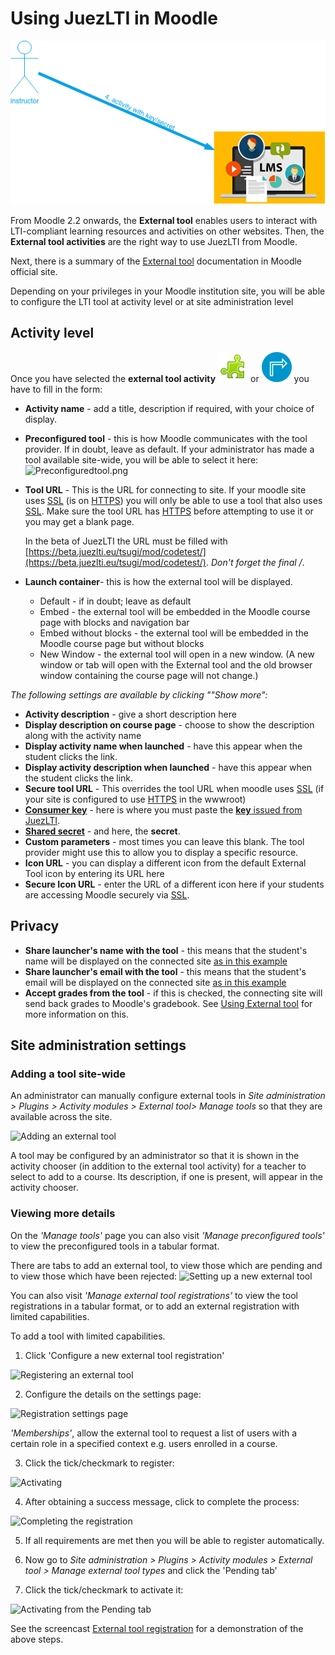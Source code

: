 # Using JuezLTI in Moodle

![Juez in LMS](../docs/img/gettingCredentials/juezLTI_UsingCredentialsInLMS.png)

From Moodle 2.2 onwards, the **External tool** enables users to interact with LTI-compliant learning resources and activities on other websites. Then, the **External tool activities** are the right way to use JuezLTI from Moodle.

Next, there is a summary of the [External tool](https://docs.moodle.org/400/en/External_tool) documentation in Moodle official site.

Depending on your privileges in your Moodle institution site, you will be able to configure the LTI tool at activity level or at site administration level

## Activity level

Once you have selected the **external tool activity** ![](../docs/img/gettingCredentials/externalTool2.png) or ![](../docs/img/gettingCredentials/externalTool.png) you have to fill in the form:

- **Activity name** -  add a title, description if required, with your choice of display.
- **Preconfigured tool** - this is how Moodle communicates with the tool provider. If in doubt, leave as default. If your administrator has made a tool available site-wide, you will be able to select it here:![Preconfiguredtool.png](https://docs.moodle.org/400/en/images_en/7/7c/Preconfiguredtool.png)

- **Tool URL** - This is the URL for connecting to site. If your moodle site uses [SSL](https://en.wikipedia.org/wiki/Transport_Layer_Security) (is on [HTTPS](https://docs.moodle.org/400/en/HTTPS)) you will only be able to use a tool that also uses [SSL](https://en.wikipedia.org/wiki/Transport_Layer_Security). Make sure the tool URL has [HTTPS](https://docs.moodle.org/400/en/HTTPS) before attempting to use it or you may get a blank page.

    In the beta of JuezLTI the URL must be filled with [https://beta.juezlti.eu/tsugi/mod/codetest/](https://beta.juezlti.eu/tsugi/mod/codetest/). _Don't forget the final /_.

- **Launch container**- this is how the external tool will be displayed.
    - Default - if in doubt; leave as default
    - Embed - the external tool will be embedded in the Moodle course page with blocks and navigation bar
    - Embed without blocks - the external tool will be embedded in the Moodle course page but without blocks
    - New Window - the external tool will open in a new window. (A new window or tab will open with the External tool and the old browser window containing the course page will not change.)

_The following settings are available by clicking ""Show more":_
- **Activity description** - give a short description here
- **Display description on course page** - choose to show the description along with the activity name
- **Display activity name when launched** - have this appear when the student clicks the link.
- **Display activity description when launched** - have this appear when the student clicks the link.
- **Secure tool URL** - This overrides the tool URL when moodle uses [SSL](https://en.wikipedia.org/wiki/Transport_Layer_Security) (if your site is configured to use [HTTPS](https://docs.moodle.org/400/en/HTTPS) in the wwwroot)
- **<u>Consumer key</u>** - here is where you must paste the [**key** issued from JuezLTI](gettingCredentials.md).
- **<u>Shared secret</u>** - and here, the **secret**.
- **Custom parameters** - most times you can leave this blank. The tool provider might use this to allow you to display a specific resource.
- **Icon URL** - you can display a different icon from the default External Tool icon by entering its URL here
- **Secure Icon URL** - enter the URL of a different icon here if your students are accessing Moodle securely via [SSL](https://en.wikipedia.org/wiki/Transport_Layer_Security).

## Privacy

- **Share launcher's name with the tool** - this means that the student's name will be displayed on the connected site [as in this example](https://docs.moodle.org/400/en/images_en/1/13/demoexternaltool.png)
- **Share launcher's email with the tool** - this means that the student's email will be displayed on the connected site [as in this example](https://docs.moodle.org/400/en/images_en/2/27/externaltoolfrontpage.png)
- **Accept grades from the tool** - if this is checked, the connecting site will send back grades to Moodle's gradebook. See [Using External tool](https://docs.moodle.org/400/en/Using_External_tool) for more information on this.

## Site administration settings

### Adding a tool site-wide

An administrator can manually configure external tools in _Site administration > Plugins > Activity modules > External tool> Manage tools_ so that they are available across the site.

![Adding an external tool](https://docs.moodle.org/400/en/images_en/thumb/e/e2/moodle310_external_tool_registration.png/450px-moodle310_external_tool_registration.png)

A tool may be configured by an administrator so that it is shown in the activity chooser (in addition to the external tool activity) for a teacher to select to add to a course. Its description, if one is present, will appear in the activity chooser.

### Viewing more details

On the _'Manage tools'_ page you can also visit _'Manage preconfigured tools'_ to view the preconfigured tools in a tabular format.

There are tabs to add an external tool, to view those which are pending and to view those which have been rejected:
![Setting up a new external tool](https://docs.moodle.org/400/en/images_en/thumb/4/43/LTItype.png/450px-LTItype.png)

You can also visit _'Manage external tool registrations'_ to view the tool registrations in a tabular format, or to add an external registration with limited capabilities.

To add a tool with limited capabilities.
1. Click 'Configure a new external tool registration'

![Registering an external tool](https://docs.moodle.org/400/en/images_en/thumb/d/d9/LTIreg.png/450px-LTIreg.png)

2. Configure the details on the settings page:

![Registration settings page](https://docs.moodle.org/400/en/images_en/thumb/8/8f/LTIregdetails1.png/450px-LTIregdetails1.png)

_'Memberships'_, allow the external tool to request a list of users with a certain role in a specified context e.g. users enrolled in a course.

3. Click the tick/checkmark to register:

![Activating](https://docs.moodle.org/400/en/images_en/thumb/3/3a/ticktoreg.png/450px-ticktoreg.png)

4. After obtaining a success message, click to complete the process:

![Completing the registration](https://docs.moodle.org/400/en/images_en/thumb/0/05/reqmet.png/300px-reqmet.png)

5. If all requirements are met then you will be able to register automatically.

6. Now go to _Site administration > Plugins > Activity modules > External tool > Manage external tool types_ and click the 'Pending tab'

7. Click the tick/checkmark to activate it:

![Activating from the Pending tab](https://docs.moodle.org/400/en/images_en/thumb/6/68/pendingactivate.png/450px-pendingactivate.png)

See the screencast [External tool registration](http://www.spvsoftwareproducts.com/temp/lti2-moodle/) for a demonstration of the above steps.
